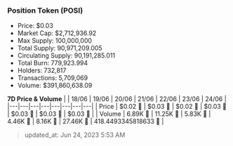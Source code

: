 
  ### Position Token (POSI)
  - Price: $0.03
  - Market Cap: $2,712,936.92
  - Max Supply: 100,000,000
  - Total Supply: 90,971,209.005
  - Circulating Supply: 90,191,285.011
  - Total Burn: 779,923.994
  - Holders: 732,817
  - Transactions: 5,709,069
  - Volume: $391,860,638.09

  **7D Price & Volume**
  | | 18&#x2F;06 | 19&#x2F;06 | 20&#x2F;06 | 21&#x2F;06 | 22&#x2F;06 | 23&#x2F;06 | 24&#x2F;06 |
  |---|---|---|---|---|---|---|---|
  | Price | $0.02 🚀 | $0.03 🚀 | $0.02 🔻 | $0.03 🚀 | $0.03 🚀 | $0.03 🚀 | $0.03 🔻 |
  | Volume | 6.89K 🔻 | 11.25K 🚀 | 5.83K 🔻 | 4.46K 🔻 | 8.16K 🚀 | 27.46K 🚀 | 418.4493345818633 🔻 |

  > updated_at: Jun 24, 2023 5:53 AM
